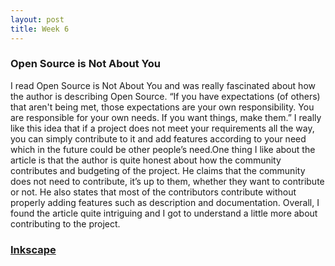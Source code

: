 ```yaml
---
layout: post
title: Week 6
---
```



### Open Source is Not About You
I read Open Source is Not About You and was really fascinated about how the author is describing Open Source. “If you have expectations (of others) that aren't being met, those expectations are your own responsibility. You are responsible for your own needs. If you want things, make them.” I really like this idea that if a project does not meet your requirements all the way, you can simply contribute to it and add features according to your need which in the future could be other people’s need.One thing I like about the article is that the author is quite honest about how the community contributes and budgeting of the project. He claims that the community does not need to contribute, it’s up to them, whether they want to contribute or not. He also states that most of the contributors contribute without properly adding features such as description and documentation. Overall, I found the article quite intriguing and I got to understand a little more about contributing to the project.

### [Inkscape](https://gitlab.com/inkscape)
